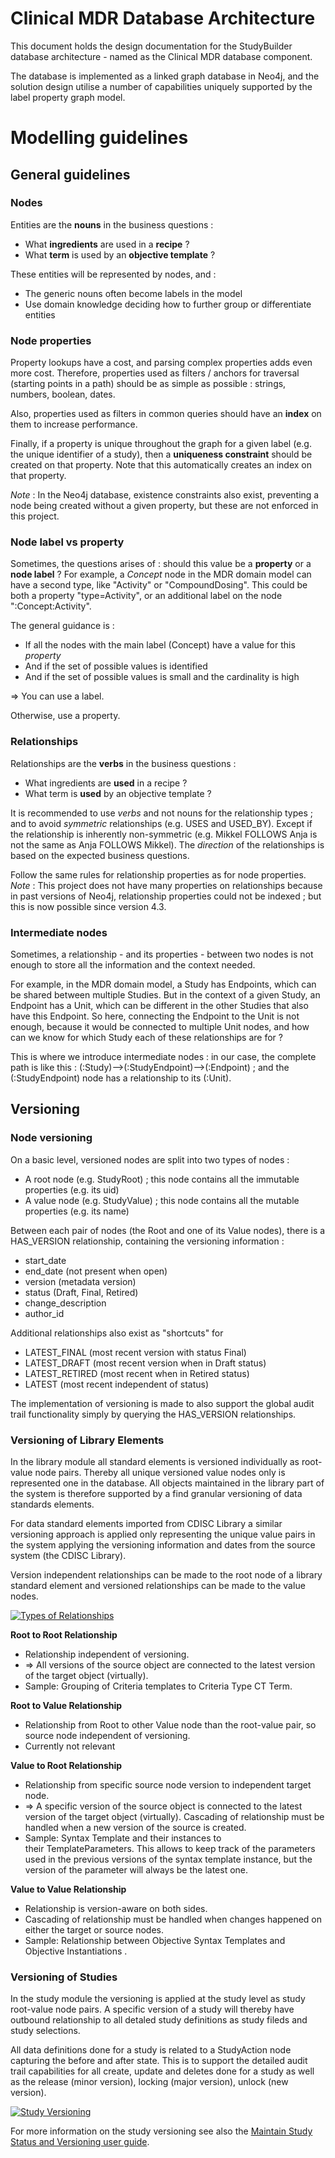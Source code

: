 # Clinical MDR Database Architecture

This document holds the design documentation for the StudyBuilder database architecture - named as the Clinical MDR database component.

The database is implemented as a linked graph database in Neo4j, and the solution design utilise a number of capabilities uniquely supported by the label property graph model.

# Modelling guidelines
## General guidelines
### Nodes
Entities are the **nouns** in the business questions :
* What **ingredients** are used in a **recipe** ?
* What **term** is used by an **objective template** ?

These entities will be represented by nodes, and :

* The generic nouns often become labels in the model
* Use domain knowledge deciding how to further group or differentiate entities

### Node properties
Property lookups have a cost, and parsing complex properties adds even more cost.
Therefore, properties used as filters / anchors for traversal (starting points in a path) should be as simple as possible : strings, numbers, boolean, dates.

Also, properties used as filters in common queries should have an **index** on them to increase performance.

Finally, if a property is unique throughout the graph for a given label (e.g. the unique identifier of a study), then a **uniqueness constraint** should be created on that property. Note that this automatically creates an index on that property.

_Note_ : In the Neo4j database, existence constraints also exist, preventing a node being created without a given property, but these are not enforced in this project.

### Node label vs property
Sometimes, the questions arises of : should this value be a **property** or a **node label** ? For example, a _Concept_ node in the MDR domain model can have a second type, like "Activity" or "CompoundDosing". This could be both a property "type=Activity", or an additional label on the node ":Concept:Activity".

The general guidance is :
* If all the nodes with the main label (Concept) have a value for this _property_
* And if the set of possible values is identified
* And if the set of possible values is small and the cardinality is high
  
=> You can use a label.

Otherwise, use a property.

### Relationships
Relationships are the **verbs** in the business questions :
* What ingredients are **used** in a recipe ?
* What term is **used** by an objective template ?

It is recommended to use _verbs_ and not nouns for the relationship types ; and to avoid _symmetric_ relationships (e.g. USES and USED_BY). Except if the relationship is inherently non-symmetric (e.g. Mikkel FOLLOWS Anja is not the same as Anja FOLLOWS Mikkel).
The _direction_ of the relationships is based on the expected business questions.

Follow the same rules for relationship properties as for node properties. _Note_ : This project does not have many properties on relationships because in past versions of Neo4j, relationship properties could not be indexed ; but this is now possible since version 4.3.

### Intermediate nodes
Sometimes, a relationship - and its properties - between two nodes is not enough to store all the information and the context needed.

For example, in the MDR domain model, a Study has Endpoints, which can be shared between multiple Studies. But in the context of a given Study, an Endpoint has a Unit, which can be different in the other Studies that also have this Endpoint.
So here, connecting the Endpoint to the Unit is not enough, because it would be connected to multiple Unit nodes, and how can we know for which Study each of these relationships are for ?

This is where we introduce intermediate nodes : in our case, the complete path is like this : (:Study)-->(:StudyEndpoint)-->(:Endpoint) ; and the (:StudyEndpoint) node has a relationship to its (:Unit).

## Versioning
### Node versioning
On a basic level, versioned nodes are split into two types of nodes :
* A root node (e.g. StudyRoot) ; this node contains all the immutable properties (e.g. its uid)
* A value node (e.g. StudyValue) ; this node contains all the mutable properties (e.g. its name)

Between each pair of nodes (the Root and one of its Value nodes), there is a HAS_VERSION relationship, containing the versioning information :
- start_date
- end_date (not present when open)
- version (metadata version)
- status (Draft, Final, Retired)
- change_description
- author_id

Additional relationships also exist as "shortcuts" for
- LATEST_FINAL (most recent version with status Final)
- LATEST_DRAFT (most recent version when in Draft status)
- LATEST_RETIRED (most recent when in Retired status)
- LATEST (most recent independent of status)

The implementation of versioning is made to also support the global audit trail functionality simply by querying the HAS_VERSION relationships.


### Versioning of Library Elements

In the library module all standard elements is versioned individually as root-value node pairs. Thereby all unique versioned value nodes only is represented one in the database. All objects maintained in the library part of the system is therefore supported by a find granular versioning of data standards elements.

For data standard elements imported from CDISC Library a similar versioning approach is applied only representing the unique value pairs in the system applying the versioning information and dates from the source system (the CDISC Library).

Version independent relationships can be made to the root node of a library standard element and versioned relationships can be made to the value nodes.

[![Types of Relationships](~@source/images/documentation/relationship-types.png)](../../images/documentation/relationship-types.png)

**Root to Root Relationship**
 - Relationship independent of versioning.
 - => All versions of the source object are connected to the latest version of the target object (virtually).
 - Sample: Grouping of Criteria templates to Criteria Type CT Term.

**Root to Value Relationship**
 - Relationship from Root to other Value node than the root-value pair, so source node independent of versioning.
 - Currently not relevant

**Value to Root Relationship**
 - Relationship from specific source node version to independent target node.
 - => A specific version of the source object is connected to the latest version of the target object (virtually). Cascading of relationship must be handled when a new version of the source is created.
 - Sample: Syntax Template and their instances to their TemplateParameters. This allows to keep track of the parameters used in the previous versions of the syntax template instance, but the version of the parameter will always be the latest one.

**Value to Value Relationship**
 - Relationship is version-aware on both sides.
 - Cascading of relationship must be handled when changes happened on either the target or source nodes.
 - Sample: Relationship between Objective Syntax Templates and Objective Instantiations .


### Versioning of Studies

In the study module the versioning is applied at the study level as study root-value node pairs. A specific version of a study will thereby have outbound relationship to all detaled study definitions as study fileds and study selections.

All data definitions done for a study is related to a StudyAction node capturing the before and after state. This is to support the detailed audit trail capabilities for all create, update and deletes done for a study as well as the release (minor version), locking (major version), unlock (new version). 

[![Study Versioning](~@source/images/documentation/study-versioning-model.svg)](../../images//documentation/study-versioning-model.svg)

For more information on the study versioning see also the [Maintain Study Status and Versioning user guide](../userguide/studies/manage_studies.md#maintain-study-status-and-versioning).


